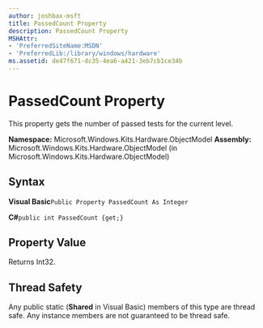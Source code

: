 ```yaml
---
author: joshbax-msft
title: PassedCount Property
description: PassedCount Property
MSHAttr:
- 'PreferredSiteName:MSDN'
- 'PreferredLib:/library/windows/hardware'
ms.assetid: de47f671-dc35-4ea6-a421-3eb7cb1ce34b
---
```


# PassedCount Property


This property gets the number of passed tests for the current level.

**Namespace:** Microsoft.Windows.Kits.Hardware.ObjectModel **Assembly:** Microsoft.Windows.Kits.Hardware.ObjectModel (in Microsoft.Windows.Kits.Hardware.ObjectModel)

## Syntax


**Visual Basic**`Public Property PassedCount As Integer`

**C#**`public int PassedCount {get;}`

## Property Value


Returns Int32.

## Thread Safety


Any public static (**Shared** in Visual Basic) members of this type are thread safe. Any instance members are not guaranteed to be thread safe.

 

 






